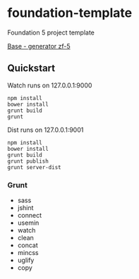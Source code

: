 foundation-template
===================

Foundation 5 project template 

[Base - generator zf-5](https://github.com/juliancwirko/generator-zf5)

## Quickstart
Watch runs on 127.0.0.1:9000
```
npm install
bower install
grunt build
grunt
```

Dist runs on 127.0.0.1:9001
```
npm install
bower install
grunt build
grunt publish
grunt server-dist
```

### Grunt
* sass
* jshint
* connect
* usemin
* watch
* clean
* concat
* mincss
* uglify
* copy
